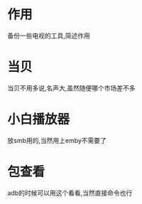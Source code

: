 # 作用
备份一些电视的工具,简述作用

# 当贝
当贝不用多说,名声大,虽然随便哪个市场差不多

# 小白播放器
放smb用的,当然用上emby不需要了

# 包查看
adb的时候可以用这个看看,当然直接命令也行

